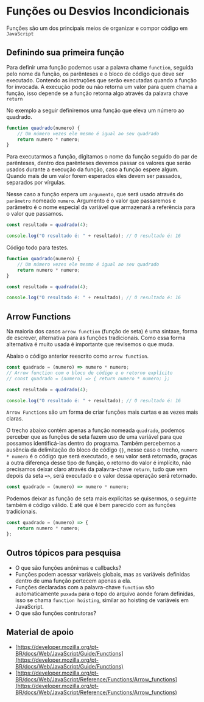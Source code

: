 # Funções ou Desvios Incondicionais

Funções são um dos principais meios de organizar e compor código em `JavaScript`

## Definindo sua primeira função

Para definir uma função podemos usar a palavra chame `function`, seguida pelo
nome da função, os parênteses e o bloco de código que deve ser executado.
Contendo as instruções que serão executadas quando a função for invocada.
A execução pode ou não retorna um valor para quem chama a função, isso 
depende se a função retorna algo através da palavra chave `return`

No exemplo a seguir definiremos uma função que eleva um número ao quadrado.

```js
function quadrado(numero) {
    // Um número vezes ele mesmo é igual ao seu quadrado
    return numero * numero;
}
```

Para executarmos a função, digitamos o nome da função seguido do par de
parênteses, dentro dos parênteses devemos passar os valores que serão
usados durante a execução da função, caso a função espere algum.
Quando mais de um valor forem esperados eles devem ser passados,
separados por vírgulas.

Nesse caso a função espera um `argumento`, que será usado através do 
`parâmetro` nomeado `numero`. Argumento é o valor que passaremos e
parâmetro é o nome especial da variável que armazenará a referência
para o valor que passamos.

```js
const resultado = quadrado(4);

console.log("O resultado é: " + resultado); // O resultado é: 16
```

Código todo para testes.

```js
function quadrado(numero) {
    // Um número vezes ele mesmo é igual ao seu quadrado
    return numero * numero;
}

const resultado = quadrado(4);

console.log("O resultado é: " + resultado); // O resultado é: 16
```

## Arrow Functions

Na maioria dos casos `arrow function` (função de seta) é uma sintaxe, forma de escrever,
alternativa para as funções tradicionais. Como essa forma alternativa
é muito usada é importante que revisemos o que muda.

Abaixo o código anterior reescrito como `arrow function`.

```js
const quadrado = (numero) => numero * numero;
// Arrow function com o bloco de código e o retorno explícito
// const quadrado = (numero) => { return numero * numero; };

const resultado = quadrado(4);

console.log("O resultado é: " + resultado); // O resultado é: 16
```

`Arrow Functions` são um forma de criar funções mais curtas
e as vezes mais claras.

O trecho abaixo contém apenas a função nomeada `quadrado`, podemos
perceber que as funções de seta fazem uso de uma  variável para que
possamos identificá-las dentro do programa. Também percebemos a
ausência da delimitação do bloco de código `{}`, nesse caso o trecho,
`numero * numero` é o código que será executado, e seu valor será
retornado, graças a outra diferença desse tipo de função, o retorno
do valor é implícito, não precisamos deixar claro através da
palavra-chave `return`, tudo que vem depois da seta `=>`, será
executado e o valor dessa operação será retornado.

```js
const quadrado = (numero) => numero * numero;
```

Podemos deixar as função de seta mais explícitas se quisermos,
o seguinte também é código válido. E até que é bem parecido com as
funções tradicionais.

```js
const quadrado = (numero) => {
    return numero * numero;
};
```

## Outros tópicos para pesquisa

* O que são funções anônimas e callbacks?
* Funções podem acessar variáveis globais, mas as variáveis definidas
dentro de uma função pertecem apenas a ela.
* Funções declaradas com a palavra-chave `function` são automaticamente
`puxada` para o topo do arquivo aonde foram definidas, isso se chama
`function hoisting`, similar ao hoisting de variáveis em JavaScript.
* O que são funções contrutoras?

## Material de apoio

* [https://developer.mozilla.org/pt-BR/docs/Web/JavaScript/Guide/Functions](https://developer.mozilla.org/pt-BR/docs/Web/JavaScript/Guide/Functions)
* [https://developer.mozilla.org/pt-BR/docs/Web/JavaScript/Reference/Functions/Arrow_functions](https://developer.mozilla.org/pt-BR/docs/Web/JavaScript/Reference/Functions/Arrow_functions)
